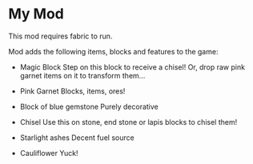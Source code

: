 # My Mod

This mod requires fabric to run.

Mod adds the following items, blocks and features to the game:

- Magic Block
  Step on this block to receive a chisel! Or, drop raw pink garnet items on it to transform them...

- Pink Garnet
  Blocks, items, ores!

- Block of blue gemstone
  Purely decorative

- Chisel
  Use this on stone, end stone or lapis blocks to chisel them!

- Starlight ashes
  Decent fuel source

- Cauliflower
  Yuck!
